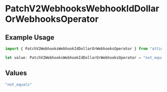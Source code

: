 # PatchV2WebhooksWebhookIdDollarOrWebhooksOperator

## Example Usage

```typescript
import { PatchV2WebhooksWebhookIdDollarOrWebhooksOperator } from "attio-js/models/operations";

let value: PatchV2WebhooksWebhookIdDollarOrWebhooksOperator = "not_equals";
```

## Values

```typescript
"not_equals"
```